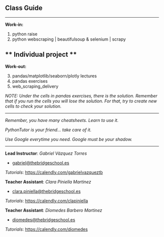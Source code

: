 ## **Class Guide**

---------

**Work-in:**

1. python raise
2. python webscraping | beautifulsoup & selenium | scrapy

** Individual project ** 
---------

**Work-out:**

3. pandas/matplotlib/seaborn/plotly lectures
4. pandas exercises
5. web_scraping_delivery

*NOTE: Under the cells in pandas exercises, there is the solution. Remember that if you run the cells you will lose the solution. For that, try to create new cells to check your solution.*

---------

*Remember, you have many cheatsheets. Learn to use it.*

*PythonTutor is your friend... take care of it.*

*Use Google everytime you need. Google must be your shadow.*

---------

**Lead Instructor**: *Gabriel Vázquez Torres*

- gabriel@thebridgeschool.es

*Tutorials*: https://calendly.com/gabrielvazqueztb

**Teacher Assistant**: *Clara Piniella Martinez*

- clara.piniella@thebridgeschool.es

*Tutorials*: https://calendly.com/clapiniella

**Teacher Assistant**: *Diomedes Barbero Martinez*

- diomedes@thebridgeschool.es

*Tutorials*: https://calendly.com/diomedes